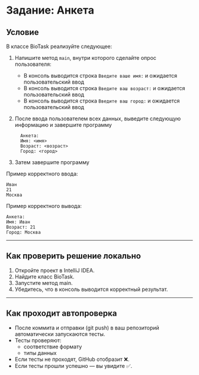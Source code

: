 # Задание: Анкета

## Условие

В классе BioTask реализуйте следующее:

1. Напишите метод `main`, внутри которого сделайте опрос пользователя:

    - В консоль выводится строка `Введите ваше имя:` и ожидается пользовательский ввод
    - В консоль выводится строка `Введите ваш возраст:` и ожидается пользовательский ввод
    - В консоль выводится строка `Введите ваш город:` и ожидается пользовательский ввод

2. После ввода пользователем всех данных, выведите следующую информацию и завершите программу
    ```
      Анкета:
      Имя: <имя>
      Возраст: <возраст>
      Город: <город>
    ```

3. Затем завершите программу

Пример корректного ввода:
```
Иван
21
Москва
```

Пример корректного вывода:

```
Анкета:
Имя: Иван
Возраст: 21
Город: Москва
```

---

## Как проверить решение локально

1. Откройте проект в IntelliJ IDEA.
2. Найдите класс BioTask.
3. Запустите метод main.
4. Убедитесь, что в консоль выводится корректный результат.

---

## Как проходит автопроверка

- После коммита и отправки (git push) в ваш репозиторий автоматически запускаются тесты.
- Тесты проверяют:
    - соответствие формату
    - типы данных
- Если тесты не проходят, GitHub отобразит ❌.
- Если тесты прошли успешно — вы увидите ✅.